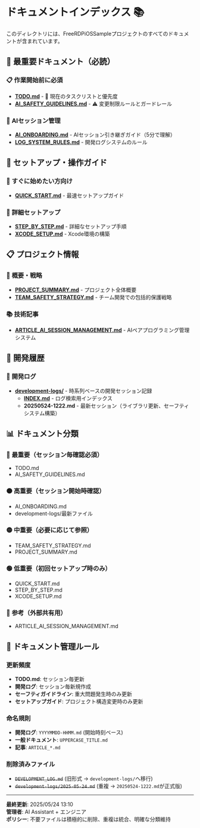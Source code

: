 # ドキュメントインデックス 📚

このディレクトリには、FreeRDPiOSSampleプロジェクトのすべてのドキュメントが含まれています。

## 🚨 **最重要ドキュメント（必読）**

### 📋 **作業開始前に必須**
- **[TODO.md](TODO.md)** - 🎯 現在のタスクリストと優先度
- **[AI_SAFETY_GUIDELINES.md](AI_SAFETY_GUIDELINES.md)** - ⚠️ 変更制限ルールとガードレール

### 🤖 **AIセッション管理**
- **[AI_ONBOARDING.md](AI_ONBOARDING.md)** - AIセッション引き継ぎガイド（5分で理解）
- **[LOG_SYSTEM_RULES.md](LOG_SYSTEM_RULES.md)** - 開発ログシステムのルール

## 📖 **セットアップ・操作ガイド**

### 🚀 **すぐに始めたい方向け**
- **[QUICK_START.md](QUICK_START.md)** - 最速セットアップガイド

### 🔧 **詳細セットアップ**
- **[STEP_BY_STEP.md](STEP_BY_STEP.md)** - 詳細なセットアップ手順
- **[XCODE_SETUP.md](XCODE_SETUP.md)** - Xcode環境の構築

## 📋 **プロジェクト情報**

### 📄 **概要・戦略**
- **[PROJECT_SUMMARY.md](PROJECT_SUMMARY.md)** - プロジェクト全体概要
- **[TEAM_SAFETY_STRATEGY.md](TEAM_SAFETY_STRATEGY.md)** - チーム開発での包括的保護戦略

### 📚 **技術記事**
- **[ARTICLE_AI_SESSION_MANAGEMENT.md](ARTICLE_AI_SESSION_MANAGEMENT.md)** - AIペアプログラミング管理システム

## 📅 **開発履歴**

### 📂 **開発ログ**
- **[development-logs/](development-logs/)** - 時系列ベースの開発セッション記録
  - **[INDEX.md](development-logs/INDEX.md)** - ログ検索用インデックス
  - **20250524-1222.md** - 最新セッション（ライブラリ更新、セーフティシステム構築）

## 📊 **ドキュメント分類**

### 🔴 **最重要（セッション毎確認必須）**
- TODO.md
- AI_SAFETY_GUIDELINES.md

### 🟠 **高重要（セッション開始時確認）**
- AI_ONBOARDING.md
- development-logs/最新ファイル

### 🟡 **中重要（必要に応じて参照）**
- TEAM_SAFETY_STRATEGY.md
- PROJECT_SUMMARY.md

### 🟢 **低重要（初回セットアップ時のみ）**
- QUICK_START.md
- STEP_BY_STEP.md
- XCODE_SETUP.md

### 🔵 **参考（外部共有用）**
- ARTICLE_AI_SESSION_MANAGEMENT.md

## 🔄 **ドキュメント管理ルール**

### 更新頻度
- **TODO.md**: セッション毎更新
- **開発ログ**: セッション毎新規作成
- **セーフティガイドライン**: 重大問題発生時のみ更新
- **セットアップガイド**: プロジェクト構造変更時のみ更新

### 命名規則
- **開発ログ**: `YYYYMMDD-HHMM.md` (開始時刻ベース)
- **一般ドキュメント**: `UPPERCASE_TITLE.md` 
- **記事**: `ARTICLE_*.md`

### 削除済みファイル
- ~~`DEVELOPMENT_LOG.md`~~ (旧形式 → `development-logs/`へ移行)
- ~~`development-logs/2025-05-24.md`~~ (重複 → `20250524-1222.md`が正式版)

---

**最終更新**: 2025/05/24 13:10  
**管理者**: AI Assistant + エンジニア  
**ポリシー**: 不要ファイルは積極的に削除、重複は統合、明確な分類維持 